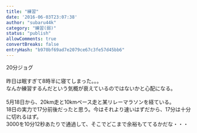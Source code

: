 ```yaml
---
title: "練習"
date: '2016-06-03T23:07:38'
author: "subaru44k"
category: "練習(弱)"
status: "publish"
allowComments: true
convertBreaks: false
entryHash: "b970bf69ad7e2079ce67c3fe57d45bb6"
---
```

20分ジョグ<br>
<br>
昨日は眠すぎて8時半に寝てしまった。。。<br>
なんか練習するんだという気概が衰えているのではないかと心配になる。<br>
<br>
5月18日から、20km走と10kmペース走と某リレーマラソンを経ている。<br>
18日の実力で17分前後だったと思う。今はそれより速いはずだから、17分は十分に切れるはず。<br>
3000を10分12秒あたりで通過して、そこでどこまで余裕もててるかだな・・・

